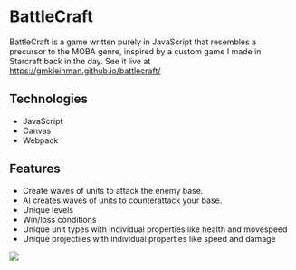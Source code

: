 # BattleCraft
BattleCraft is a game written purely in JavaScript that resembles a precursor to the MOBA genre, inspired by a custom game I made in Starcraft back in the day. See it live at https://gmkleinman.github.io/battlecraft/

## Technologies
* JavaScript
* Canvas
* Webpack

## Features
* Create waves of units to attack the enemy base.
* AI creates waves of units to counterattack your base.
* Unique levels
* Win/loss conditions
* Unique unit types with individual properties like health and movespeed
* Unique projectiles with individual properties like speed and damage

![](gameplay_demo2.gif)
